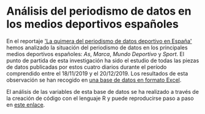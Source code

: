 # Análisis del periodismo de datos en los medios deportivos españoles
En el reportaje <a href="https://medium.com/@arrabalnestor/la-quimera-del-periodismo-de-datos-deportivo-en-espana-cb40f1b375aa" target="_blank"> 'La quimera del periodismo de datos deportivo en España'</a> hemos analizado la situación del periodismo de datos en los principales medios deportivos españoles: <em>As</em>, <em>Marca</em>, <em>Mundo Deportivo</em> y <em>Sport</em>.
El punto de partida de esta investigación ha sido el estudio de todas las piezas de datos publicadas por estos cuatro diarios durante el período comprendido entre el 18/11/2019 y el 20/12/2019. Los resultados de esta observación se han recogido en <a href="https://github.com/nestorarrabal/analisis-del-periodismo-de-datos-en-los-medios-deportivos-espanoles/blob/master/Analisis_contenido_r.xlsx" target="_blank">una base de datos en formato Excel</a>.

El análisis de las variables de esta base de datos se ha realizado a través de la creación de código con el lenguaje R y puede reproducirse paso a paso en <a href="https://github.com/nestorarrabal/analisis-del-periodismo-de-datos-en-los-medios-deportivos-espanoles/blob/master/analisisdiariosR.Rmd" target="_blank">este enlace</a>. 
